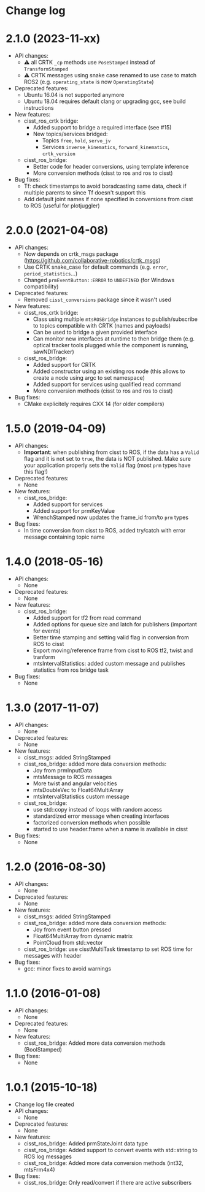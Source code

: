 Change log
==========

2.1.0 (2023-11-xx)
==================

* API changes:
  * :warning: all CRTK `_cp` methods use `PoseStamped` instead of `TransformStamped`
  * :warning: CRTK messages using snake case renamed to use case to match ROS2 (e.g. `operating_state` is now `OperatingState`)
* Deprecated features:
  * Ubuntu 16.04 is not supported anymore
  * Ubuntu 18.04 requires default clang or upgrading gcc, see build instructions
* New features:
  * cisst_ros_crtk bridge:
    * Added support to bridge a required interface (see #15)
    * New topics/services bridged:
      * Topics `free`, `hold`, `servo_jv`
      * Services `inverse_kinematics`, `forward_kinematics`, `crtk_version`
  * cisst_ros_bridge:
    * Better code for header conversions, using template inference
    * More conversion methods (cisst to ros and ros to cisst)
* Bug fixes:
  * Tf: check timestamps to avoid boradcasting same data, check if multiple parents to since Tf doesn't support this
  * Add default joint names if none specified in conversions from cisst to ROS (useful for plotjuggler)

2.0.0 (2021-04-08)
==================

* API changes:
  * Now depends on crtk_msgs package (https://github.com/collaborative-robotics/crtk_msgs)
  * Use CRTK snake_case for default commands (e.g. `error`, `period_statistics`...)
  * Changed `prmEventButton::ERROR` to `UNDEFINED` (for Windows compatibility)
* Deprecated features:
  * Removed `cisst_conversions` package since it wasn't used
* New features:
  * cisst_ros_crtk bridge:
    * Class using multiple `mtsROSBridge` instances to publish/subscribe to topics compatible with CRTK (names and payloads)
    * Can be used to bridge a given provided interface
    * Can monitor new interfaces at runtime to then bridge them (e.g. optical tracker tools plugged while the component is running, sawNDITracker)
  * cisst_ros_bridge:
    * Added support for CRTK
    * Added constructor using an existing ros node (this allows to create a node using argc to set namespace)
    * Added support for services using qualified read command
    * More conversion methods (cisst to ros and ros to cisst)
* Bug fixes:
  * CMake explicitely requires CXX 14 (for older compilers)

1.5.0 (2019-04-09)
==================

* API changes:
  * **Important**: when publishing from cisst to ROS, if the data has a `Valid` flag and it is not set to `true`, the data is NOT published.  Make sure your application properly sets the `Valid` flag (most `prm` types have this flag!)
* Deprecated features:
  * None
* New features:
  * cisst_ros_bridge:
    * Added support for services
    * Added support for prmKeyValue
    * WrenchStamped now updates the frame_id from/to `prm` types
* Bug fixes:
  * In time conversion from cisst to ROS, added try/catch with error message containing topic name

1.4.0 (2018-05-16)
==================

* API changes:
  * None
* Deprecated features:
  * None
* New features:
  * cisst_ros_bridge:
    * Added support for tf2 from read command
    * Added options for queue size and latch for publishers (important for events)
    * Better time stamping and setting valid flag in conversion from ROS to cisst
    * Export moving/reference frame from cisst to ROS tf2, twist and tranform
    * mtsIntervalStatistics: added custom message and publishes statistics from ros bridge task
* Bug fixes:
  * None

1.3.0 (2017-11-07)
==================

* API changes:
  * None
* Deprecated features:
  * None
* New features:
  * cisst_msgs: added StringStamped
  * cisst_ros_bridge: added more data conversion methods:
    * Joy from prmInputData
    * mtsMessage to ROS messages
    * More twist and angular velocities
    * mtsDoubleVec to Float64MultiArray
    * mtsIntervalStatistics custom message
  * cisst_ros_bridge:
    * use std::copy instead of loops with random access
    * standardized error message when creating interfaces
    * factorized conversion methods when possible
    * started to use header.frame when a name is available in cisst
* Bug fixes:
  * None


1.2.0 (2016-08-30)
==================

* API changes:
  * None
* Deprecated features:
  * None
* New features:
  * cisst_msgs: added StringStamped
  * cisst_ros_bridge: added more data conversion methods:
    * Joy from event button pressed
    * Float64MultiArray from dynamic matrix
    * PointCloud from std::vector<vct3>
  * cisst_ros_bridge: use cisstMultiTask timestamp to set ROS time for messages with header
* Bug fixes:
  * gcc: minor fixes to avoid warnings


1.1.0 (2016-01-08)
==================

* API changes:
  * None
* Deprecated features:
  * None
* New features:
  * cisst_ros_bridge: Added more data conversion methods (BoolStamped)
* Bug fixes:
  * None


1.0.1 (2015-10-18)
==================

* Change log file created
* API changes:
  * None
* Deprecated features:
  * None
* New features:
  * cisst_ros_bridge: Added prmStateJoint data type
  * cisst_ros_bridge: Added support to convert events with std::string to ROS log messages
  * cisst_ros_bridge: Added more data conversion methods (int32, mtsFrm4x4)
* Bug fixes:
  * cisst_ros_bridge: Only read/convert if there are active subscribers
